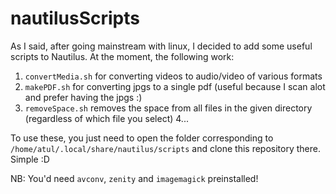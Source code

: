 # nautilusScripts
As I said, after going mainstream with linux, I decided to add some useful scripts to Nautilus. At the moment, the following work:
  1. ```convertMedia.sh``` for converting videos to audio/video of various formats
  2. ```makePDF.sh``` for converting jpgs to a single pdf (useful because I scan alot and prefer having the jpgs :)
  3. ```removeSpace.sh``` removes the space from all files in the given directory (regardless of which file you select)
  4...
  
  
To use these, you just need to open the folder corresponding to ```/home/atul/.local/share/nautilus/scripts``` and clone this repository there. Simple :D

NB: You'd need ```avconv```, ```zenity``` and ```imagemagick``` preinstalled!